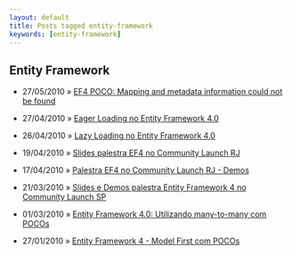 ```yaml
---
layout: default
title: Posts tagged entity-framework
keywords: [entity-framework]
---
```

<h2 class="category">Entity Framework</h2>
<ul class="posts">
<li>
<p>
<span class="date">27/05/2010</span> &raquo; 
<a href="/blog/ef4-poco-mapping-and-metadata-information-could-not-be-found">EF4 POCO: Mapping and metadata information could not be found</a>
</p>
</li> 
<li>
<p>
<span class="date">27/04/2010</span> &raquo; 
<a href="/blog/eager-loading-no-entity-framework-4-0">Eager Loading no Entity Framework 4.0 </a>
</p>
</li> 
<li>
<p>
<span class="date">26/04/2010</span> &raquo; 
<a href="/blog/lazy-loading-no-entity-framework-4-0">Lazy Loading no Entity Framework 4.0</a>
</p>
</li> 
<li>
<p>
<span class="date">19/04/2010</span> &raquo; 
<a href="/blog/slides-palestra-ef4-no-community-launch-rj">Slides palestra EF4 no Community Launch RJ</a>
</p>
</li> 
<li>
<p>
<span class="date">17/04/2010</span> &raquo; 
<a href="/blog/palestra-ef4-no-community-launch-rj-demos">Palestra EF4 no Community Launch RJ - Demos</a>
</p>
</li> 
<li>
<p>
<span class="date">21/03/2010</span> &raquo; 
<a href="/blog/slides-e-demos-palestra-entity-framework-4-no-community-launch-sp">Slides e Demos palestra Entity Framework 4 no Community Launch SP</a>
</p>
</li> 
<li>
<p>
<span class="date">01/03/2010</span> &raquo; 
<a href="/blog/entity-framework-4-0-utilizando-many-to-many-com-pocos">Entity Framework 4.0: Utilizando many-to-many com POCOs</a>
</p>
</li> 
<li>
<p>
<span class="date">27/01/2010</span> &raquo; 
<a href="/blog/entity-framework-4-model-first-com-pocos">Entity Framework 4 - Model First com POCOs</a>
</p>
</li> 
</ul>
